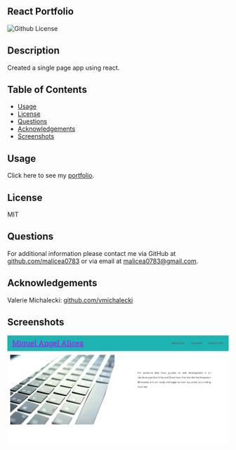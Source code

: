 ## React Portfolio

![Github License](https://img.shields.io/badge/License-MIT-yellow.svg)

## Description

Created a single page app using react.

## Table of Contents

- [Usage](#Usage)
- [License](#License)
- [Questions](#Questions)
- [Acknowledgements](#Acknowledgements)
- [Screenshots](#Screenshots)

## Usage

Click here to see my [portfolio](https://malicea0783.github.io/react-porfolio). 

## License

MIT

## Questions

For additional information please contact me via GitHub at [github.com/malicea0783](https://github.com/malicea0783) or via email at [malicea0783@gmail.com](mailto:malicea0783@gamil.com?subject=[GitHub]%Budget%Tracker).

## Acknowledgements

Valerie Michalecki: [github.com/vmichalecki](https://github.com/vmichalecki)

## Screenshots

![React Portfolio](./src/images/react-portfolio.png)
